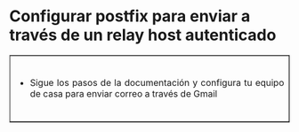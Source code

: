 # Configurar postfix para enviar a través de un relay host autenticado
<table width="100%" border="1"><tbody>
  <tr>
    <td width="100%" valign="top"><br />
      <ul style="text-align: justify;">
        <li>Sigue los pasos de la documentación y configura tu equipo de casa para enviar correo a través de Gmail</li>
      </ul><br />
    </td>
  </tr></tbody>
</table><br />
